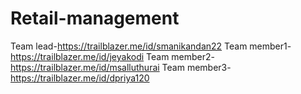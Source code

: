# Retail-management
Team lead-https://trailblazer.me/id/smanikandan22
Team member1-https://trailblazer.me/id/jeyakodi
Team member2-https://trailblazer.me/id/msalluthurai
Team member3-https://trailblazer.me/id/dpriya120
